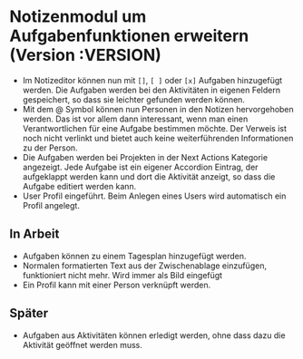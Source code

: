 # Notizenmodul um Aufgabenfunktionen erweitern (Version :VERSION)

- Im Notizeditor können nun mit `[]`, `[ ]` oder `[x]` Aufgaben hinzugefügt werden. Die Aufgaben werden bei den Aktivitäten in eigenen Feldern gespeichert, so dass sie leichter gefunden werden können.
- Mit dem @ Symbol können nun Personen in den Notizen hervorgehoben werden. Das ist vor allem dann interessant, wenn man einen Verantwortlichen für eine Aufgabe bestimmen möchte. Der Verweis ist noch nicht verlinkt und bietet auch keine weiterführenden Informationen zu der Person.
- Die Aufgaben werden bei Projekten in der Next Actions Kategorie angezeigt. Jede Aufgabe ist ein eigener Accordion Eintrag, der aufgeklappt werden kann und dort die Aktivität anzeigt, so dass die Aufgabe editiert werden kann.
- User Profil eingeführt. Beim Anlegen eines Users wird automatisch ein Profil angelegt.

## In Arbeit

- Aufgaben können zu einem Tagesplan hinzugefügt werden.
- Normalen formatierten Text aus der Zwischenablage einzufügen, funktioniert nicht mehr. Wird immer als Bild eingefügt
- Ein Profil kann mit einer Person verknüpft werden.

## Später

- Aufgaben aus Aktivitäten können erledigt werden, ohne dass dazu die Aktivität geöffnet werden muss.
